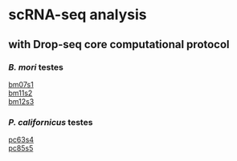 # scRNA-seq analysis
## with Drop-seq core computational protocol
### _B. mori_ testes
[bm07s1](https://nbviewer.org/github/bulahwoo/scrna/blob/main/data/dropseq/bm07s1_dropseq.html)  
[bm11s2](https://nbviewer.org/github/bulahwoo/scrna/blob/main/data/dropseq/bm11s2_dropseq.html)  
[bm12s3](https://nbviewer.org/github/bulahwoo/scrna/blob/main/data/dropseq/bm12s3_dropseq.html)  
  
### _P. californicus_ testes
[pc63s4](https://nbviewer.org/github/bulahwoo/scrna/blob/main/data/dropseq/pc63s4_dropseq.html)  
[pc85s5](https://nbviewer.org/github/bulahwoo/scrna/blob/main/data/dropseq/pc85s5_dropseq.html)  
<!--
### _B. mori_ testes
bm07s1 [notebook](data/dropseq/bm07s1_dropseq.ipynb) | [html](data/dropseq/bm07s1_dropseq.html)  
bm11s2 [notebook](data/dropseq/bm11s2_dropseq.ipynb) | [html](data/dropseq/bm11s2_dropseq.html)  
bm12s3 [notebook](data/dropseq/bm12s3_dropseq.ipynb) | [html](data/dropseq/bm12s3_dropseq.html)  
  
### _P. californicus_ testes
pc63s4 [notebook](data/dropseq/pc63s4_dropseq.ipynb) | [html](data/dropseq/pc63s4_dropseq.html)  
pc85s5 [notebook](data/dropseq/pc85s5_dropseq.ipynb) | [html](data/dropseq/pc85s5_dropseq.html)  
-->
